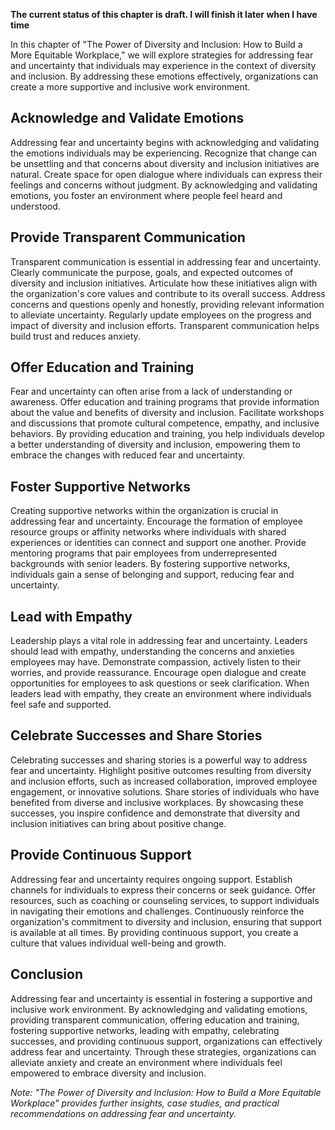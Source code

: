 **The current status of this chapter is draft. I will finish it later when I have time**

In this chapter of "The Power of Diversity and Inclusion: How to Build a More Equitable Workplace," we will explore strategies for addressing fear and uncertainty that individuals may experience in the context of diversity and inclusion. By addressing these emotions effectively, organizations can create a more supportive and inclusive work environment.

Acknowledge and Validate Emotions
---------------------------------

Addressing fear and uncertainty begins with acknowledging and validating the emotions individuals may be experiencing. Recognize that change can be unsettling and that concerns about diversity and inclusion initiatives are natural. Create space for open dialogue where individuals can express their feelings and concerns without judgment. By acknowledging and validating emotions, you foster an environment where people feel heard and understood.

Provide Transparent Communication
---------------------------------

Transparent communication is essential in addressing fear and uncertainty. Clearly communicate the purpose, goals, and expected outcomes of diversity and inclusion initiatives. Articulate how these initiatives align with the organization's core values and contribute to its overall success. Address concerns and questions openly and honestly, providing relevant information to alleviate uncertainty. Regularly update employees on the progress and impact of diversity and inclusion efforts. Transparent communication helps build trust and reduces anxiety.

Offer Education and Training
----------------------------

Fear and uncertainty can often arise from a lack of understanding or awareness. Offer education and training programs that provide information about the value and benefits of diversity and inclusion. Facilitate workshops and discussions that promote cultural competence, empathy, and inclusive behaviors. By providing education and training, you help individuals develop a better understanding of diversity and inclusion, empowering them to embrace the changes with reduced fear and uncertainty.

Foster Supportive Networks
--------------------------

Creating supportive networks within the organization is crucial in addressing fear and uncertainty. Encourage the formation of employee resource groups or affinity networks where individuals with shared experiences or identities can connect and support one another. Provide mentoring programs that pair employees from underrepresented backgrounds with senior leaders. By fostering supportive networks, individuals gain a sense of belonging and support, reducing fear and uncertainty.

Lead with Empathy
-----------------

Leadership plays a vital role in addressing fear and uncertainty. Leaders should lead with empathy, understanding the concerns and anxieties employees may have. Demonstrate compassion, actively listen to their worries, and provide reassurance. Encourage open dialogue and create opportunities for employees to ask questions or seek clarification. When leaders lead with empathy, they create an environment where individuals feel safe and supported.

Celebrate Successes and Share Stories
-------------------------------------

Celebrating successes and sharing stories is a powerful way to address fear and uncertainty. Highlight positive outcomes resulting from diversity and inclusion efforts, such as increased collaboration, improved employee engagement, or innovative solutions. Share stories of individuals who have benefited from diverse and inclusive workplaces. By showcasing these successes, you inspire confidence and demonstrate that diversity and inclusion initiatives can bring about positive change.

Provide Continuous Support
--------------------------

Addressing fear and uncertainty requires ongoing support. Establish channels for individuals to express their concerns or seek guidance. Offer resources, such as coaching or counseling services, to support individuals in navigating their emotions and challenges. Continuously reinforce the organization's commitment to diversity and inclusion, ensuring that support is available at all times. By providing continuous support, you create a culture that values individual well-being and growth.

Conclusion
----------

Addressing fear and uncertainty is essential in fostering a supportive and inclusive work environment. By acknowledging and validating emotions, providing transparent communication, offering education and training, fostering supportive networks, leading with empathy, celebrating successes, and providing continuous support, organizations can effectively address fear and uncertainty. Through these strategies, organizations can alleviate anxiety and create an environment where individuals feel empowered to embrace diversity and inclusion.

*Note: "The Power of Diversity and Inclusion: How to Build a More Equitable Workplace" provides further insights, case studies, and practical recommendations on addressing fear and uncertainty.*
